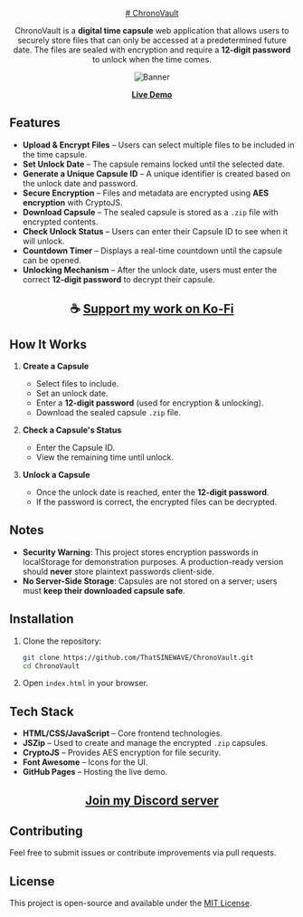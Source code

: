 <div align="center">

[# ChronoVault](https://thatsinewave.github.io/ChronoVault) 

ChronoVault is a **digital time capsule** web application that allows users to securely store files that can only be accessed at a predetermined future date. The files are sealed with encryption and require a **12-digit password** to unlock when the time comes.

![Banner](https://raw.githubusercontent.com/ThatSINEWAVE/ChronoVault/refs/heads/main/.github/SCREENSHOTS/ChronoVault.png)

[**Live Demo**](https://thatsinewave.github.io/ChronoVault)

</div>

## Features

- **Upload & Encrypt Files** – Users can select multiple files to be included in the time capsule.
- **Set Unlock Date** – The capsule remains locked until the selected date.
- **Generate a Unique Capsule ID** – A unique identifier is created based on the unlock date and password.
- **Secure Encryption** – Files and metadata are encrypted using **AES encryption** with CryptoJS.
- **Download Capsule** – The sealed capsule is stored as a `.zip` file with encrypted contents.
- **Check Unlock Status** – Users can enter their Capsule ID to see when it will unlock.
- **Countdown Timer** – Displays a real-time countdown until the capsule can be opened.
- **Unlocking Mechanism** – After the unlock date, users must enter the correct **12-digit password** to decrypt their capsule.

<div align="center">

## ☕ [Support my work on Ko-Fi](https://ko-fi.com/thatsinewave)

</div>

## How It Works

1. **Create a Capsule**
   - Select files to include.
   - Set an unlock date.
   - Enter a **12-digit password** (used for encryption & unlocking).
   - Download the sealed capsule `.zip` file.  

2. **Check a Capsule's Status**
   - Enter the Capsule ID.
   - View the remaining time until unlock.

3. **Unlock a Capsule**
   - Once the unlock date is reached, enter the **12-digit password**.
   - If the password is correct, the encrypted files can be decrypted.

## Notes

- **Security Warning**: This project stores encryption passwords in localStorage for demonstration purposes. A production-ready version should **never** store plaintext passwords client-side.
- **No Server-Side Storage**: Capsules are not stored on a server; users must **keep their downloaded capsule safe**.

## Installation

1. Clone the repository:
   ```sh
   git clone https://github.com/ThatSINEWAVE/ChronoVault.git
   cd ChronoVault
   ```
2. Open `index.html` in your browser.

## Tech Stack

- **HTML/CSS/JavaScript** – Core frontend technologies.
- **JSZip** – Used to create and manage the encrypted `.zip` capsules.
- **CryptoJS** – Provides AES encryption for file security.
- **Font Awesome** – Icons for the UI.
- **GitHub Pages** – Hosting the live demo.


<div align="center">

## [Join my Discord server](https://discord.gg/2nHHHBWNDw)

</div>

## Contributing

Feel free to submit issues or contribute improvements via pull requests.

## License

This project is open-source and available under the [MIT License](LICENSE).